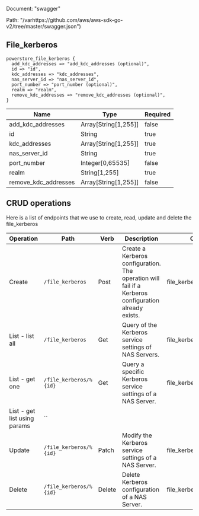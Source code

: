 Document: "swagger"


Path: "/varhttps://github.com/aws/aws-sdk-go-v2/tree/master/swagger.json")

## File_kerberos



```puppet
powerstore_file_kerberos {
  add_kdc_addresses => "add_kdc_addresses (optional)",
  id => "id",
  kdc_addresses => "kdc_addresses",
  nas_server_id => "nas_server_id",
  port_number => "port_number (optional)",
  realm => "realm",
  remove_kdc_addresses => "remove_kdc_addresses (optional)",
}
```

| Name        | Type           | Required       |
| ------------- | ------------- | ------------- |
|add_kdc_addresses | Array[String[1,255]] | false |
|id | String | true |
|kdc_addresses | Array[String[1,255]] | true |
|nas_server_id | String | true |
|port_number | Integer[0,65535] | false |
|realm | String[1,255] | true |
|remove_kdc_addresses | Array[String[1,255]] | false |



## CRUD operations

Here is a list of endpoints that we use to create, read, update and delete the file_kerberos

| Operation | Path | Verb | Description | OperationID |
| ------------- | ------------- | ------------- | ------------- | ------------- |
|Create|`/file_kerberos`|Post|Create a Kerberos configuration. The operation will fail if a Kerberos configuration already exists.|file_kerberosCreate|
|List - list all|`/file_kerberos`|Get|Query of the Kerberos service settings of NAS Servers.|file_kerberosCollectionQuery|
|List - get one|`/file_kerberos/%{id}`|Get|Query a specific Kerberos service settings of a NAS Server.|file_kerberosInstanceQuery|
|List - get list using params|``||||
|Update|`/file_kerberos/%{id}`|Patch|Modify the Kerberos service settings of a NAS Server.|file_kerberosModify|
|Delete|`/file_kerberos/%{id}`|Delete|Delete Kerberos configuration of a NAS Server.|file_kerberosDelete|
